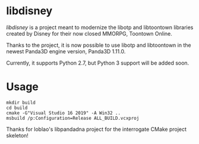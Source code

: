 libdisney
===========
_libdisney_ is a project meant to modernize the libotp and libtoontown libraries created by Disney for their now closed MMORPG, Toontown Online.

Thanks to the project, it is now possible to use libotp and libtoontown in the newest Panda3D engine version, Panda3D 1.11.0.

Currently, it supports Python 2.7, but Python 3 support will be added soon.

Usage
=====
```
mkdir build
cd build
cmake -G"Visual Studio 16 2019" -A Win32 ..
msbuild /p:Configuration=Release ALL_BUILD.vcxproj
```

Thanks for loblao's libpandadna project for the interrogate CMake project skeleton!
